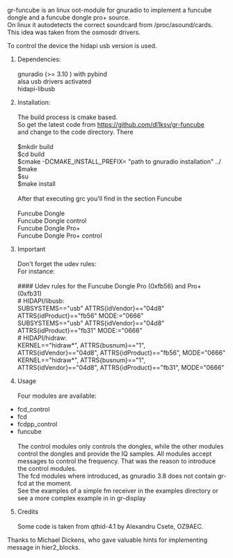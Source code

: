 gr-funcube is an linux oot-module for gnuradio to implement a funcube dongle and a funcube dongle pro+ source.  
On linux it autodetects the correct soundcard from /proc/asound/cards.  
This idea was taken from the osmosdr drivers.

To control the device the hidapi usb version is used.


1.   Dependencies:  
    &nbsp;   
gnuradio (>= 3.10 ) with pybind  
alsa usb drivers activated  
hidapi-libusb  

2.   Installation:  
    &nbsp;  
The build process is cmake based.  
So get the latest code from https://github.com/dl1ksv/gr-funcube  
and change to the code directory. There   
&nbsp;  
$mkdir build  
$cd build  
$cmake -DCMAKE_INSTALL_PREFIX= "path to gnuradio installation" ../  
$make  
$su  
$make install  
&nbsp;      
After that executing grc  you'll find in the section Funcube   
&nbsp;  
Funcube Dongle  
Funcube Dongle control  
Funcube Dongle Pro+  
Funcube Dongle Pro+ control

3.   Important  
    &nbsp;  
Don't forget the udev rules:  
For instance:  
&nbsp;  
    #### Udev rules for the Funcube Dongle Pro (0xfb56) and Pro+ (0xfb31)   
    # HIDAPI/libusb:  
SUBSYSTEMS=="usb" ATTRS{idVendor}=="04d8" ATTRS{idProduct}=="fb56" MODE:="0666"    
SUBSYSTEMS=="usb" ATTRS{idVendor}=="04d8" ATTRS{idProduct}=="fb31" MODE:="0666"  
    # HIDAPI/hidraw:  
KERNEL=="hidraw*", ATTRS{busnum}=="1", ATTRS{idVendor}=="04d8", ATTRS{idProduct}=="fb56", MODE="0666"  
KERNEL=="hidraw*", ATTRS{busnum}=="1", ATTRS{idVendor}=="04d8", ATTRS{idProduct}=="fb31", MODE="0666"  

4.    Usage  
    &nbsp;  
Four modules are available:  
   - fcd_control  
   - fcd  
   - fcdpp_control  
   - funcube  
&nbsp;  
    The control modules only controls the dongles, while the other modules control the dongles and provide the IQ samples.
All modules accept messages to control the frequency. That was the reason to introduce the control modules.
&nbsp;  
    The fcd modules where introduced, as gnuradio 3.8 does not contain gr-fcd at the moment.  
See the examples of a simple fm receiver in the examples directory or see a more complex example in in gr-display


5.    Credits  
    &nbsp;  
Some code is taken from qthid-4.1 by Alexandru Csete, OZ9AEC.  

Thanks to Michael Dickens, who gave valuable hints for implementing message in hier2_blocks.
